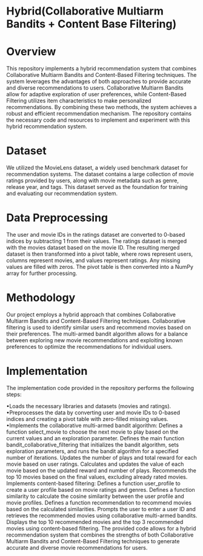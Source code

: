 # Hybrid(Collaborative Multiarm Bandits + Content Base Filtering)

# Overview
This repository implements a hybrid recommendation system that combines Collaborative Multiarm Bandits and Content-Based Filtering techniques. The system leverages the advantages of both approaches to provide accurate and diverse recommendations to users. Collaborative Multiarm Bandits allow for adaptive exploration of user preferences, while Content-Based Filtering utilizes item characteristics to make personalized recommendations. By combining these two methods, the system achieves a robust and efficient recommendation mechanism. The repository contains the necessary code and resources to implement and experiment with this hybrid recommendation system.

# Dataset
We utilized the MovieLens dataset, a widely used benchmark dataset for recommendation systems. The dataset contains a large collection of movie ratings provided by users, along with movie metadata such as genre, release year, and tags. This dataset served as the foundation for training and evaluating our recommendation system.

# Data Preprocessing
The user and movie IDs in the ratings dataset are converted to 0-based indices by subtracting 1 from their values. The ratings dataset is merged with the movies dataset based on the movie ID. The resulting merged dataset is then transformed into a pivot table, where rows represent users, columns represent movies, and values represent ratings. Any missing values are filled with zeros. The pivot table is then converted into a NumPy array for further processing.

# Methodology
Our project employs a hybrid approach that combines Collaborative Multiarm Bandits and Content-Based Filtering techniques. Collaborative filtering is used to identify similar users and recommend movies based on their preferences. The multi-armed bandit algorithm allows for a balance between exploring new movie recommendations and exploiting known preferences to optimize the recommendations for individual users.

# Implementation
The implementation code provided in the repository performs the following steps:

•Loads the necessary libraries and datasets (movies and ratings).
•Preprocesses the data by converting user and movie IDs to 0-based indices and creating a pivot table with zero-filled missing values.
•Implements the collaborative multi-armed bandit algorithm:
Defines a function select_movie to choose the next movie to play based on the current values and an exploration parameter.
Defines the main function bandit_collaborative_filtering that initializes the bandit algorithm, sets exploration parameters, and runs the bandit algorithm for a specified number of iterations.
Updates the number of plays and total reward for each movie based on user ratings.
Calculates and updates the value of each movie based on the updated reward and number of plays.
Recommends the top 10 movies based on the final values, excluding already rated movies.
Implements content-based filtering:
Defines a function user_profile to create a user profile based on movie ratings and genres.
Defines a function similarity to calculate the cosine similarity between the user profile and movie profiles.
Defines a function recommendation to recommend movies based on the calculated similarities.
Prompts the user to enter a user ID and retrieves the recommended movies using collaborative multi-armed bandits.
Displays the top 10 recommended movies and the top 3 recommended movies using content-based filtering.
The provided code allows for a hybrid recommendation system that combines the strengths of both Collaborative Multiarm Bandits and Content-Based Filtering techniques to generate accurate and diverse movie recommendations for users.
